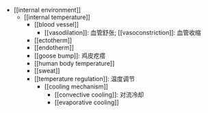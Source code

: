 - [[internal environment]]
    - [[internal temperature]]
        - [[blood vessel]]
            - [[vasodilation]]: 血管舒张; [[vasoconstriction]]: 血管收缩
        - [[ectotherm]]
        - [[endotherm]]
        - [[goose bump]]: 鸡皮疙瘩
        - [[human body temperature]]
        - [[sweat]]
        - [[temperature regulation]]: 温度调节
            - [[cooling mechanism]]
                - [[convective cooling]]: 对流冷却
                - [[evaporative cooling]]
